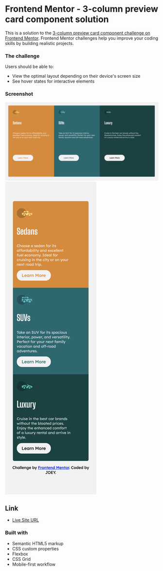 # Frontend Mentor - 3-column preview card component solution

This is a solution to the [3-column preview card component challenge on Frontend Mentor](https://www.frontendmentor.io/challenges/3column-preview-card-component-pH92eAR2-). Frontend Mentor challenges help you improve your coding skills by building realistic projects. 


### The challenge

Users should be able to:

- View the optimal layout depending on their device's screen size
- See hover states for interactive elements

### Screenshot

![](/images/Screenshot%202022-08-29%20at%2000.29.41.png)
![](/images/iphone.png)

## Link
- [Live Site URL](https://preview-card-forntend-mentor.netlify.app/)


### Built with

- Semantic HTML5 markup
- CSS custom properties
- Flexbox
- CSS Grid
- Mobile-first workflow

